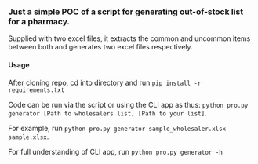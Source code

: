 ### Just a simple POC of a script for generating out-of-stock list for a pharmacy.

Supplied with two excel files, it extracts the common and uncommon items between both and generates two excel files respectively.

#### Usage
After cloning repo, cd into directory and run `pip install -r requirements.txt`

Code can be run via the script or using the CLI app as thus: `python pro.py generator [Path to wholesalers list] [Path to your list]`. 

For example, run `python pro.py generator sample_wholesaler.xlsx sample.xlsx`.

For full understanding of CLI app, run `python pro.py generator -h`
